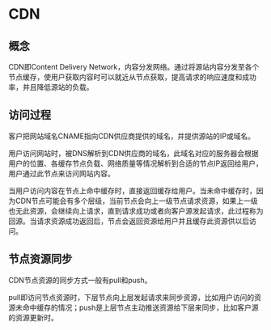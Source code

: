 # CDN

## 概念

CDN即Content Delivery Network，内容分发网络。通过将源站内容分发至各个节点缓存，使用户获取内容时可以就近从节点获取，提高请求的响应速度和成功率，并且降低源站的负载。

## 访问过程

客户把网站域名CNAME指向CDN供应商提供的域名，并提供源站的IP或域名。

用户访问网站时，被DNS解析到CDN供应商的域名，此域名对应的服务器会根据用户的位置、各缓存节点负载、网络质量等情况解析到合适的节点IP返回给用户，用户通过此节点来访问网站内容。

当用户访问内容在节点上命中缓存时，直接返回缓存给用户。当未命中缓存时，因为CDN节点可能会有多个层级，当前节点会向上一级节点请求资源，如果上一级也无此资源，会继续向上请求，直到请求成功或者向客户源发起请求，此过程称为回源。当请求资源成功返回后，节点会返回资源给用户并且缓存此资源供以后访问。

## 节点资源同步

CDN节点资源的同步方式一般有pull和push。

pull即访问节点资源时，下层节点向上层发起请求来同步资源，比如用户访问的资源未命中缓存的情况；push是上层节点主动推送资源给下层来同步，比如客户源的资源更新时。




